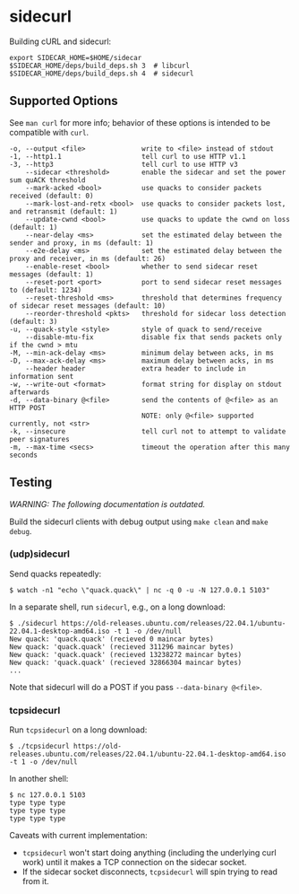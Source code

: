 # sidecurl

Building cURL and sidecurl:

```
export SIDECAR_HOME=$HOME/sidecar
$SIDECAR_HOME/deps/build_deps.sh 3  # libcurl
$SIDECAR_HOME/deps/build_deps.sh 4  # sidecurl
```

## Supported Options

See `man curl` for more info; behavior of these options is intended to be
compatible with `curl`.

```
-o, --output <file>              write to <file> instead of stdout
-1, --http1.1                    tell curl to use HTTP v1.1
-3, --http3                      tell curl to use HTTP v3
    --sidecar <threshold>        enable the sidecar and set the power sum quACK threshold
    --mark-acked <bool>          use quacks to consider packets received (default: 0)
    --mark-lost-and-retx <bool>  use quacks to consider packets lost, and retransmit (default: 1)
    --update-cwnd <bool>         use quacks to update the cwnd on loss (default: 1)
    --near-delay <ms>            set the estimated delay between the sender and proxy, in ms (default: 1)
    --e2e-delay <ms>             set the estimated delay between the proxy and receiver, in ms (default: 26)
    --enable-reset <bool>        whether to send sidecar reset messages (default: 1)
    --reset-port <port>          port to send sidecar reset messages to (default: 1234)
    --reset-threshold <ms>       threshold that determines frequency of sidecar reset messages (default: 10)
    --reorder-threshold <pkts>   threshold for sidecar loss detection (default: 3)
-u, --quack-style <style>        style of quack to send/receive
    --disable-mtu-fix            disable fix that sends packets only if the cwnd > mtu
-M, --min-ack-delay <ms>         minimum delay between acks, in ms
-D, --max-ack-delay <ms>         maximum delay between acks, in ms
    --header header              extra header to include in information sent
-w, --write-out <format>         format string for display on stdout afterwards
-d, --data-binary @<file>        send the contents of @<file> as an HTTP POST
                                 NOTE: only @<file> supported currently, not <str>
-k, --insecure                   tell curl not to attempt to validate peer signatures
-m, --max-time <secs>            timeout the operation after this many seconds
```

## Testing

_WARNING: The following documentation is outdated._

Build the sidecurl clients with debug output using `make clean` and `make debug`.

### (udp)sidecurl

Send quacks repeatedly:

```
$ watch -n1 "echo \"quack.quack\" | nc -q 0 -u -N 127.0.0.1 5103"
```

In a separate shell, run `sidecurl`, e.g., on a long download:

```
$ ./sidecurl https://old-releases.ubuntu.com/releases/22.04.1/ubuntu-22.04.1-desktop-amd64.iso -t 1 -o /dev/null
New quack: 'quack.quack' (recieved 0 maincar bytes)
New quack: 'quack.quack' (recieved 311296 maincar bytes)
New quack: 'quack.quack' (recieved 13238272 maincar bytes)
New quack: 'quack.quack' (recieved 32866304 maincar bytes)
...
```

Note that sidecurl will do a POST if you pass `--data-binary @<file>`.

### tcpsidecurl

Run `tcpsidecurl` on a long download:

```
$ ./tcpsidecurl https://old-releases.ubuntu.com/releases/22.04.1/ubuntu-22.04.1-desktop-amd64.iso -t 1 -o /dev/null
```

In another shell:

```
$ nc 127.0.0.1 5103
type type type
type type type
type type type
```

Caveats with current implementation:

* `tcpsidecurl` won't start doing anything (including the underlying curl
  work) until it makes a TCP connection on the sidecar socket.
* If the sidecar socket disconnects, `tcpsidecurl` will spin trying to read
  from it.
